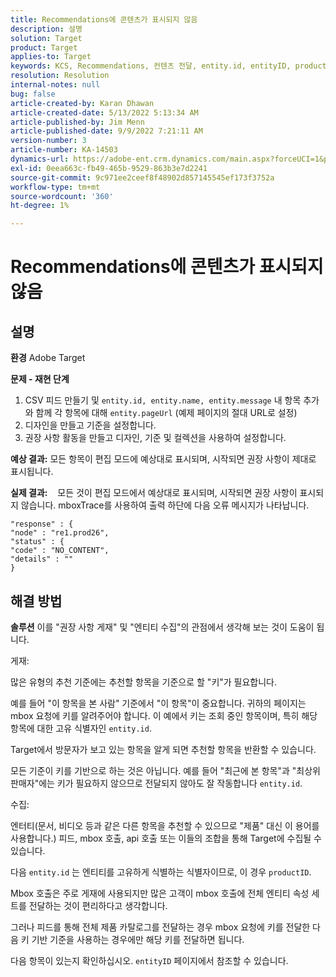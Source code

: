 ```yaml
---
title: Recommendations에 콘텐츠가 표시되지 않음
description: 설명
solution: Target
product: Target
applies-to: Target
keywords: KCS, Recommendations, 컨텐츠 전달, entity.id, entityID, productID, 키, 식별자
resolution: Resolution
internal-notes: null
bug: false
article-created-by: Karan Dhawan
article-created-date: 5/13/2022 5:13:34 AM
article-published-by: Jim Menn
article-published-date: 9/9/2022 7:21:11 AM
version-number: 3
article-number: KA-14503
dynamics-url: https://adobe-ent.crm.dynamics.com/main.aspx?forceUCI=1&pagetype=entityrecord&etn=knowledgearticle&id=45c52a6f-7bd2-ec11-a7b5-00224809c101
exl-id: 0eea663c-fb49-465b-9529-863b3e7d2241
source-git-commit: 9c971ee2ceef8f48902d857145545ef173f3752a
workflow-type: tm+mt
source-wordcount: '360'
ht-degree: 1%

---
```


# Recommendations에 콘텐츠가 표시되지 않음

## 설명


<b>환경</b>
Adobe Target

<b>문제 - 재현 단계</b>

1. CSV 피드 만들기 및 `entity.id, entity.name, entity.message` 내 항목 추가와 함께 각 항목에 대해 `entity.pageUrl` (예제 페이지의 절대 URL로 설정)
2. 디자인을 만들고 기준을 설정합니다.
3. 권장 사항 활동을 만들고 디자인, 기준 및 컬렉션을 사용하여 설정합니다.


<b>예상 결과:</b>
모든 항목이 편집 모드에 예상대로 표시되며, 시작되면 권장 사항이 제대로 표시됩니다.

<b>실제 결과:</b>
&#x200B;&#x200B;&#x200B; &#x200B; &#x200B;&#x200B; &#x200B;모든 것이 편집 모드에서 예상대로 표시되며, 시작되면 권장 사항이 표시되지 않습니다.
mboxTrace를 사용하여 출력 하단에 다음 오류 메시지가 나타납니다.

```
"response" : {
"node" : "re1.prod26",
"status" : {
"code" : "NO_CONTENT",
"details" : ""
}
```

## 해결 방법


<b>솔루션</b>
이를 &quot;권장 사항 게재&quot; 및 &quot;엔티티 수집&quot;의 관점에서 생각해 보는 것이 도움이 됩니다.



게재:

많은 유형의 추천 기준에는 추천할 항목을 기준으로 할 &quot;키&quot;가 필요합니다.

예를 들어 &quot;이 항목을 본 사람&quot; 기준에서 &quot;이 항목&quot;이 중요합니다. 귀하의 페이지는 mbox 요청에 키를 알려주어야 합니다. 이 예에서 키는 조회 중인 항목이며, 특히 해당 항목에 대한 고유 식별자인 `entity.id`.

Target에서 방문자가 보고 있는 항목을 알게 되면 추천할 항목을 반환할 수 있습니다.

모든 기준이 키를 기반으로 하는 것은 아닙니다. 예를 들어 &quot;최근에 본 항목&quot;과 &quot;최상위 판매자&quot;에는 키가 필요하지 않으므로 전달되지 않아도 잘 작동합니다 `entity.id`.



수집:

엔터티(문서, 비디오 등과 같은 다른 항목을 추천할 수 있으므로 &quot;제품&quot; 대신 이 용어를 사용합니다.) 피드, mbox 호출, api 호출 또는 이들의 조합을 통해 Target에 수집될 수 있습니다.

다음 `entity.id` 는 엔티티를 고유하게 식별하는 식별자이므로, 이 경우 `productID`.

Mbox 호출은 주로 게재에 사용되지만 많은 고객이 mbox 호출에 전체 엔티티 속성 세트를 전달하는 것이 편리하다고 생각합니다.

그러나 피드를 통해 전체 제품 카탈로그를 전달하는 경우 mbox 요청에 키를 전달한 다음 키 기반 기준을 사용하는 경우에만 해당 키를 전달하면 됩니다.



다음 항목이 있는지 확인하십시오. `entityID` 페이지에서 참조할 수 있습니다.
